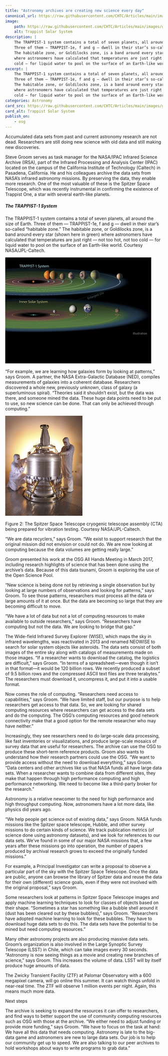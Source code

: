 ```yaml
---
title: "Astronomy archives are creating new science every day"
canonical_url: https://raw.githubusercontent.com/CHTC/Articles/main/images/groom-title.jpg
image:
    path: https://raw.githubusercontent.com/CHTC/Articles/main/images/groom-title.jpg
    alt: Trappist Solar System
description: |
    The TRAPPIST-1 system contains a total of seven planets, all around the size of Earth.
    Three of them — TRAPPIST-1e, f and g — dwell in their star’s so-called “habitable zone.”
    The habitable zone, or Goldilocks zone, is a band around every star (shown here in green)
    where astronomers have calculated that temperatures are just right — not too hot, not too
    cold — for liquid water to pool on the surface of an Earth-like world.
excerpt: |
    The TRAPPIST-1 system contains a total of seven planets, all around the size of Earth.
    Three of them — TRAPPIST-1e, f and g — dwell in their star’s so-called “habitable zone.”
    The habitable zone, or Goldilocks zone, is a band around every star (shown here in green)
    where astronomers have calculated that temperatures are just right — not too hot, not too
    cold — for liquid water to pool on the surface of an Earth-like world.
categories: Astronomy
card_src: https://raw.githubusercontent.com/CHTC/Articles/main/images/groom-title.jpg
card_alt: Trappist Solar System
publish_on:
    - osg
---
```


Accumulated data sets from past and current astronomy research are not dead. Researchers are still doing new science with old data and still making new discoveries.

Steve Groom serves as task manager for the NASA/IPAC Infrared Science Archive (IRSA), part of the Infrared Processing and Analysis Center (IPAC) located on the campus of the California Institute of Technology (Caltech) in Pasadena, California. He and his colleagues archive the data sets from NASA’s infrared astronomy missions. By preserving the data, they enable more research. One of the most valuable of these is the Spitzer Space Telescope, which was recently instrumental in confirming the existence of Trappist One, a star with several earth-like planets.


<div class="row my-5">
    <div class="col-md-6">
        <h5 class="mt-0">The TRAPPIST-1 System</h5>
        <p>
            The TRAPPIST-1 system contains a total of seven planets, all around the size of Earth.
            Three of them — TRAPPIST-1e, f and g — dwell in their star’s so-called “habitable zone.”
            The habitable zone, or Goldilocks zone, is a band around every star (shown here in green)
            where astronomers have calculated that temperatures are just right — not too hot, not too
            cold — for liquid water to pool on the surface of an Earth-like world. Courtesy NASA/JPL-Caltech.
        </p>
    </div>
    <div class="col-md-6">
        <img class="img-fluid" alt="TRAPPIST-1 system" src="https://raw.githubusercontent.com/CHTC/Articles/main/images/groom-title.jpg">
    </div>
</div>

“For example, we are learning how galaxies form by looking at patterns,” says Groom. A partner, the NASA Extra-Galactic Database (NED), compiles measurements of galaxies into a coherent database. Researchers discovered a whole new, previously unknown, class of galaxy (a superluminous spiral). “Theories said it shouldn’t exist, but the data was there, and someone mined the data. These huge data points need to be put to use, so new science can be done. That can only be achieved through computing.”

<div class="row my-5">
    <div class="col-md-6">
        <img class="w-100 img-fluid" alt="The Spitzer Space Telescope CTA" src="https://raw.githubusercontent.com/CHTC/Articles/main/images/groom-2.jpg">
    </div>
    <div class="col-md-6">
        <p>
            Figure 2: The Spitzer Space Telescope cryogenic telescope assembly (CTA)
            being prepared for vibration testing. Courtesy NASA/JPL-Caltech.
        </p>
    </div>
</div>

“We are data recyclers,” says Groom. “We exist to support research that the original mission did not envision or could not do. We are now looking at computing because the data volumes are getting really large.”

Groom presented his work at the OSG All Hands Meeting in March 2017, including research highlights of science that has been done using the archive’s data. Because of this data tsunami, Groom is exploring the use of the Open Science Pool.

“New science is being done not by retrieving a single observation but by looking at large numbers of observations and looking for patterns,” says Groom. To see those patterns, researchers must process all the data or large amounts of it at once. But the data are becoming so large that they are becoming difficult to move.

“We have a lot of data but not a lot of computing resources to make available to outside researchers,” says Groom. “Researchers have computing but not the data. We are looking to bridge that gap.”

The Wide-field Infrared Survey Explorer (WISE), which maps the sky in infrared wavelengths, was reactivated in 2013 and renamed NEOWISE to search for solar system objects like asteroids. The data sets consist of both images of the entire sky along with catalogs of measurements made on those images. “If a researcher wants to download the catalog, the logistics are difficult,” says Groom. “In terms of a spreadsheet—even though it isn’t in that format—it would be 120 billion rows. We recently produced a subset of 9.5 billion rows and the compressed ASCII text files are three terabytes.” The researchers must download it, uncompress it, and put it into a usable format.

Now comes the role of computing. “Researchers need access to capabilities,” says Groom. “We have limited staff, but our purpose is to help researchers get access to that data. So, we are looking for shared computing resources where researchers can get access to the data sets and do the computing. The OSG’s computing resources and good network connectivity make that a good option for the remote researcher who may have neither.”

Increasingly, they see researchers need to do large-scale data processing, like fast inventories or visualizations, and produce large-scale mosaics of survey data that are useful for researchers.
The archive can use the OSG to produce these short-term reference products. Groom also wants to understand how their research partners could use the OSG. “We want to provide access without the need to download everything,” says Groom. “Data centers and other archives like us that NASA funds all have large data sets. When a researcher wants to combine data from different sites, they make that happen through high performance computing and high performance networking. We need to become like a third-party broker for the research.”

Astronomy is a relative newcomer to the need for high performance and high throughput computing. Now, astronomers have a lot more data, like physics did years ago.

“We help people get science out of existing data,” says Groom. NASA funds missions like the Spitzer space telescope, Hubble, and other survey missions to do certain kinds of science. We track publication metrics (of science done using astronomy datasets), and we look for references to our data sets. We’ve found in some of our major NASA missions that, a few years after these missions go into operation, the number of papers produced by archival research grows to exceed the originally funded missions.”

For example, a Principal Investigator can write a proposal to observe a particular part of the sky with the Spitzer Space Telescope. Once the data are public, anyone can browse the library of Spitzer data and reuse the data for their own (different) science goals, even if they were not involved with the original proposal,” says Groom.

Some researchers look at patterns in Spitzer Space Telescope images and apply machine learning techniques to look for classes of objects based on their shape. “Sometimes a star has something like a bubble shell around it (dust has been cleared out by these bubbles),” says Groom. “Researchers have adopted machine learning to look for these bubbles. They have to download huge data sets to do this. The data sets have the potential to be mined but need computing resources.”

Many other astronomy projects are also producing massive data sets. Groom’s organization is also involved in the Large Synoptic Survey Telescope (LSST) in Chile, which can take images every 30 seconds. “Astronomy is now seeing things as a movie and creating new branches of science,” says Groom. This increases the volume of data. LSST will by itself produce huge amounts of data.

The Zwicky Transient Facility (ZTF) at Palomar Observatory with a 600 megapixel camera, will go online this summer. It can watch things unfold in near-real time. The ZTF will observe 1 million events per night. Again, this means much more data.

Next steps

The archive is seeking to expand the resources it can offer to researchers, and find ways to better support the use of community computing resources such as OSG with those at the archive. “We either need to adjust funding or provide more funding,” says Groom. “We have to focus on the task at hand: We have all this data that needs computing. Astronomy is late to the big-data game and astronomers are new to large data sets. Our job is to help our community get up to speed. We are also talking to our peer archives to hold workshops about ways to write programs to grab data.”


